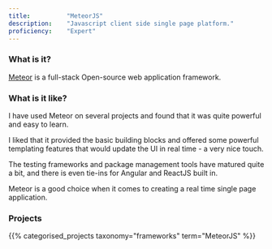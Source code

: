 ```yaml
---
title: 			"MeteorJS"
description: 	"Javascript client side single page platform."
proficiency:	"Expert"
---
```


### What is it?
[Meteor](https://www.meteor.com/) is a full-stack Open-source web application framework.

### What is it like?
I have used Meteor on several projects and found that it was quite powerful and easy to learn.

I liked that it provided the basic building blocks and offered some powerful templating features that would update the UI in real time - a very nice touch.

The testing frameworks and package management tools have matured quite a bit, and there is even tie-ins for Angular and ReactJS built in. 

Meteor is a good choice when it comes to creating a real time single page application.

### Projects
{{% categorised_projects taxonomy="frameworks" term="MeteorJS" %}}